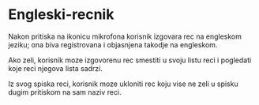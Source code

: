 # Engleski-recnik

Nakon pritiska na ikonicu mikrofona korisnik izgovara rec na engleskom jeziku; ona biva registrovana i objasnjena takodje na engleskom.

Ako zeli, korisnik moze izgovorenu rec smestiti u svoju listu reci i  pogledati koje reci njegova lista sadrzi.

Iz svog spiska reci, korisnik moze ukloniti rec koju vise ne zeli u spisku dugim pritiskom na sam naziv reci.
